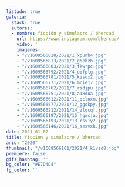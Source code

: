 ```yaml
---
listado: true
galeria:
  stack: true
  autores:
  - nombre: ficción y simulacro / bhercad
    url: https://www.instagram.com/bhercad/
    video: ''
    imagenes:
    - "/v1609566828/2021/1_xpunb4.jpg"
    - "/v1609566813/2021/2_g5ehzh.jpg"
    - "/v1609566803/2021/3_fkwrpc.jpg"
    - "/v1609566792/2021/4_uqfplg.jpg"
    - "/v1609566781/2021/5_kisux2.jpg"
    - "/v1609566771/2021/6_mciej7.jpg"
    - "/v1609566762/2021/7_rsdjpu.jpg"
    - "/v1609566751/2021/8_a18dua.jpg"
    - "/v1609566612/2021/11_qcloxm.jpg"
    - "/v1609566577/2021/12_ggokpy.jpg"
    - "/v1609566212/2021/14_zlqcqf.jpg"
    - "/v1609566197/2021/15_hqwcja.jpg"
    - "/v1609566193/2021/13_rsv1y2.jpg"
    - "/v1609566146/2021/16_sexvxk.jpg"
date: 2021-01-02
title: ficcion y simulacro / bhercad
anio: "2020"
thumbnail: "/v1609566101/2021/4_k1vsd8.jpg"
premiere: false
gifs_hashtag: ''
bg_color: "#E7D4D4"
fg_color: ''

---
```

